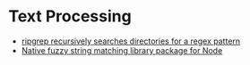 # Text Processing

* [ripgrep recursively searches directories for a regex pattern](https://github.com/BurntSushi/ripgrep)
* [Native fuzzy string matching library package for Node](https://github.com/hansonw/fuzzy-native)